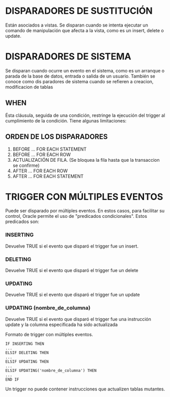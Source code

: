 # DISPARADORES DE SUSTITUCIÓN
Están asociados a vistas. Se disparan cuando se intenta ejecutar un comando de 
manipulación que afecta a la vista, como es un insert, delete o update.

# DISPARADORES DE SISTEMA
Se disparan cuando ocurre un evento en el sistema, como es un arranque o parada
de la base de datos, entrada o salida de un usuario. También se conoce como dis
paradores de sistema cuando se refieren a creacion, modificacion de tablas

## WHEN
Ésta cláusula, seguida de una condición, restringe la ejecución del trigger al
cumplimiento de la condición. Tiene algunas limitaciones:


## ORDEN DE LOS DISPARADORES
1. BEFORE ... FOR EACH STATEMENT
2. BEFORE ... FOR EACH ROW
3. ACTUALIZACIÓN DE FILA. (Se bloquea la fila hasta que la transaccion se confirme)
4. AFTER ... FOR EACH ROW
5. AFTER ... FOR EACH STATEMENT


# TRIGGER CON MÚLTIPLES EVENTOS

Puede ser disparado por múltiples eventos. En estos casos, para facilitar su 
control, Oracle permite el uso de "predicados condicionales". Estos predicados
son:
### INSERTING
Devuelve TRUE si el evento que disparó el trigger fue un insert.
### DELETING
Devuelve TRUE si el evento que disparó el trigger fue un delete
### UPDATING
Devuelve TRUE si el evento que disparó el trigger fue un update
### UPDATING (nombre_de_columna)
Devuelve TRUE si el evento que disparó el trigger fue una instrucción update y la
columna especificada ha sido actualizada

Formato de trigger con múltiples eventos.

	IF INSERTING THEN
	...
	ELSIF DELETING THEN
	...
	ELSIF UPDATING THEN
	...
	ELSIF UPDATING('nombre_de_columna') THEN
	...
	END IF

Un trigger no puede contener instrucciones que actualizen tablas mutantes.
